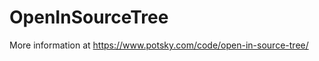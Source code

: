 OpenInSourceTree
================

More information at https://www.potsky.com/code/open-in-source-tree/
